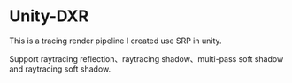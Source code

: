 # Unity-DXR
This is a tracing render pipeline I created use SRP in unity. 

Support raytracing reflection、raytracing shadow、multi-pass soft shadow and raytracing soft shadow.
